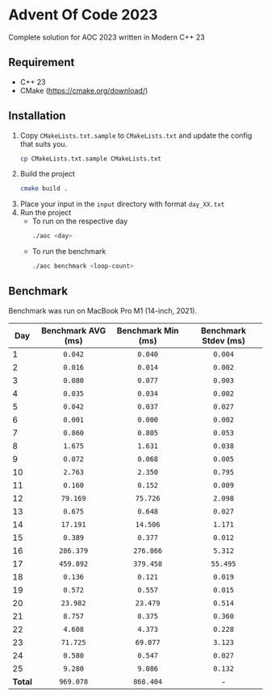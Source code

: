 # Advent Of Code 2023

Complete solution for AOC 2023 written in Modern C++ 23

## Requirement
* C++ 23
* CMake (https://cmake.org/download/)


## Installation
1. Copy `CMakeLists.txt.sample` to `CMakeLists.txt` and update the config that suits you.
    ```bash
    cp CMakeLists.txt.sample CMakeLists.txt
    ```
1. Build the project
    ```bash
    cmake build .
    ```
1. Place your input in the `input` directory with format `day_XX.txt`
1. Run the project
    * To run on the respective day 
        ```bash
        ./aoc <day>
        ```
    * To run the benchmark
        ```bash
        ./aoc benchmark <loop-count>
        ```


## Benchmark
Benchmark was run on MacBook Pro M1 (14-inch, 2021).

| Day | Benchmark AVG (ms) | Benchmark Min (ms) | Benchmark Stdev (ms) |
| --- | :-: | :-: | :-: |
|  1 | `0.042` | `0.040` | `0.004` |
|  2 | `0.016` | `0.014` | `0.002` |
|  3 | `0.080` | `0.077` | `0.003` |
|  4 | `0.035` | `0.034` | `0.002` |
|  5 | `0.042` | `0.037` | `0.027` |
|  6 | `0.001` | `0.000` | `0.002` |
|  7 | `0.860` | `0.805` | `0.053` |
|  8 | `1.675` | `1.631` | `0.038` |
|  9 | `0.072` | `0.068` | `0.005` |
| 10 | `2.763` | `2.350` | `0.795` |
| 11 | `0.160` | `0.152` | `0.009` |
| 12 | `79.169` | `75.726` | `2.098` |
| 13 | `0.675` | `0.648` | `0.027` |
| 14 | `17.191` | `14.506` | `1.171` |
| 15 | `0.389` | `0.377` | `0.012` |
| 16 | `286.379` | `276.866` | `5.312` |
| 17 | `459.892` | `379.458` | `55.495` |
| 18 | `0.136` | `0.121` | `0.019` |
| 19 | `0.572` | `0.557` | `0.015` |
| 20 | `23.982` | `23.479` | `0.514` |
| 21 | `8.757` | `8.375` | `0.360` |
| 22 | `4.608` | `4.373` | `0.228` |
| 23 | `71.725` | `69.077` | `3.123` |
| 24 | `0.580` | `0.547` | `0.027` |
| 25 | `9.280` | `9.086` | `0.132` |
| **Total** | `969.078` | `868.404` | - |

